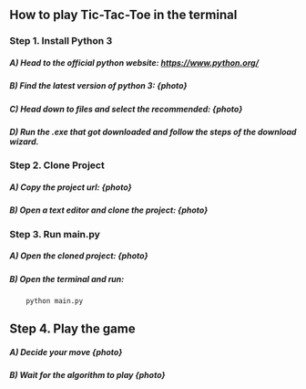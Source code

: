 ## How to play Tic-Tac-Toe in the terminal ##

### Step 1. Install Python 3 ###

##### A) Head to the official python website: https://www.python.org/ #####

##### B) Find the latest version of python 3: {photo} #####

##### C) Head down to files and select the recommended: {photo} #####

##### D) Run the .exe that got downloaded and follow the steps of the download wizard. #####

### Step 2. Clone Project ###

##### A) Copy the project url: {photo} #####

##### B) Open a text editor and clone the project: {photo} #####

### Step 3. Run main.py

##### A) Open the cloned project: {photo} #####

##### B) Open the terminal and run: #####

```
    python main.py
```

## Step 4. Play the game ##

##### A) Decide your move {photo} #####

##### B) Wait for the algorithm to play {photo} #####
